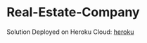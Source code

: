 # Real-Estate-Company

Solution Deployed on Heroku Cloud: [heroku](https://real-estate-company-mg.herokuapp.com)
